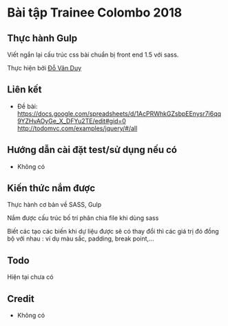# Bài tập Trainee Colombo 2018

## Thực hành Gulp

Viết ngắn lại cấu trúc css bài chuẩn bị front end  1.5 với sass.

Thực hiện bởi [Đỗ Văn Duy](https://github.com/DoVanDuyHedspi)

## Liên kết

- Đề bài: https://docs.google.com/spreadsheets/d/1AcPRWhkGZsbpEEnysr7i6qq9YZHvAOyGe_X_DFYu2TE/edit#gid=0
          http://todomvc.com/examples/jquery/#/all

## Hướng dẫn cài đặt test/sử dụng nếu có

- Không có

## Kiến thức nắm được

Thực hành cơ bản về SASS, Gulp

Nắm được cấu trúc bố trí phân chia file khi dùng sass

Biết các tạo các biến khi dự liệu được sẽ có thay đổi thì các giá trị đó đồng bộ với nhau : ví dụ màu sắc, padding, break point,...

## Todo

Hiện tại chưa có

## Credit

- Không có
